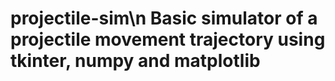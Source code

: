 # projectile-sim\n Basic simulator of a projectile movement trajectory using tkinter, numpy and matplotlib
